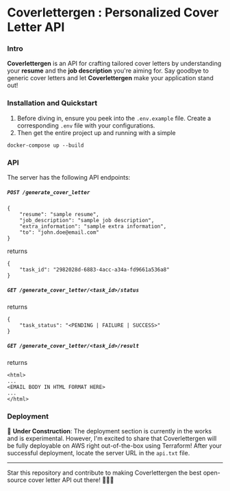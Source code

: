 # Coverlettergen : Personalized Cover Letter API

### Intro
**Coverlettergen** is an API for crafting tailored cover letters by understanding your **resume** and the **job description** you're aiming for. Say goodbye to generic cover letters and let **Coverlettergen** make your application stand out!

### Installation and Quickstart
1. Before diving in, ensure you peek into the `.env.example` file. Create a corresponding `.env` file with your configurations.
2. Then get the entire project up and running with a simple

```
docker-compose up --build
```

### API
The server has the following API endpoints:

##### `POST /generate_cover_letter`
```
{
    "resume": "sample resume",
    "job_description": "sample job description",
    "extra_information": "sample extra information",
    "to": "john.doe@email.com"
}
```
returns
```
{
    "task_id": "2982028d-6883-4acc-a34a-fd9661a536a8"
}
```

##### `GET /generate_cover_letter/<task_id>/status`
returns
```
{
    "task_status": "<PENDING | FAILURE | SUCCESS>"
}
```

##### `GET /generate_cover_letter/<task_id>/result`
returns
```
<html>
...
<EMAIL BODY IN HTML FORMAT HERE>
...
</html>
```

### Deployment
🚧 **Under Construction**: The deployment section is currently in the works and is experimental. However, I'm excited to share that Coverlettergen will be fully deployable on AWS right out-of-the-box using Terraform! After your successful deployment, locate the server URL in the `api.txt` file.


___

Star this repository and contribute to making Coverlettergen the best open-source cover letter API out there! 🌟💌🚀